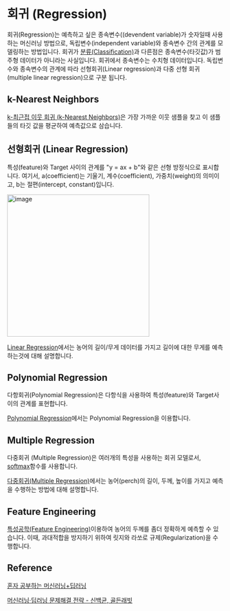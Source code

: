 # 회귀 (Regression)

회귀(Regression)는 예측하고 싶은 종속변수((devendent variable)가 숫자일때 사용하는 머신러닝 방법으로, 독립변수(independent variable)와 종속변수 간의 관계를 모델링하는 방법입니다. 회귀가 [분류(Classification)](https://github.com/kyopark2014/ML-Algorithms/blob/main/regression.md)과 다른점은 종속변수(타깃값)가 범주형 데이터가 아니라는 사실입니다. 회귀에서 종속변수는 수치형 데이터입니다. 독립변수와 종속변수의 관계에 따라 선형회귀(Linear regression)과 다중 선형 회귀(multiple linear regression)으로 구분 됩니다. 

## k-Nearest Neighbors

[k-최근접 이웃 회귀 (k-Nearest Neighbors)](https://github.com/kyopark2014/ML-Algorithms/blob/main/KNN.md)은 가장 가까운 이웃 샘플을 찾고 이 샘플들의 타깃 값을 평균하여 예측값으로 삼습니다. 


## 선형회귀 (Linear Regression)

특성(feature)와 Target 사이의 관계를 "y = ax + b"와 같은 선형 방정식으로 표시합니다. 여기서, a(coefficient)는 기울기, 계수(coefficient), 가중치(weight)의 의미이고, b는 절편(intercept, constant)입니다. 

<img width="331" alt="image" src="https://user-images.githubusercontent.com/52392004/185773282-73e5dd34-6a64-4c8d-87a2-0261dc4053b7.png">

[Linear Regression](https://github.com/kyopark2014/ML-Algorithms/blob/main/linear-regression.md)에서는 농어의 길이/무게 데이터를 가지고 길이에 대한 무게를 예측하는것에 대해 설명합니다. 

## Polynomial Regression

다항회귀(Polynomial Regression)은 다항식을 사용하여 특성(feature)와 Target사이의 관계를 표현합니다.

[Polynomial Regression](https://github.com/kyopark2014/ML-Algorithms/blob/main/polynomial-regression.md)에서는 Polynomial Regression을 이용합니다.


## Multiple Regression

다중회귀 (Multiple Regression)은 여러개의 특성을 사용하는 회귀 모델로서, [softmax](https://github.com/kyopark2014/ML-Algorithms/blob/main/classification.md#softmax)함수를 사용합니다. 

[다중회귀(Multiple Regression)](https://github.com/kyopark2014/ML-Algorithms/blob/main/multiple-regression.md)에서는 농어(perch)의 길이, 두께, 높이를 가지고 예측을 수행하는 방법에 대해 설명합니다. 

## Feature Engineering

[특성공학(Feature Engineering)](https://github.com/kyopark2014/ML-Algorithms/blob/main/feature-enginnering.md)이용하여 농어의 두께를 좀더 정확하게 예측할 수 있습니다. 이때, 과대적합을 방지하기 위하여 릿지와 라쏘로 규제(Regularization)을 수행합니다. 


## Reference

[혼자 공부하는 머신러닝+딥러닝](https://github.com/rickiepark/hg-mldl)

[머신러닝·딥러닝 문제해결 전략 - 신백균, 골든래빗](https://github.com/BaekKyunShin/musthave_mldl_problem_solving_strategy)

